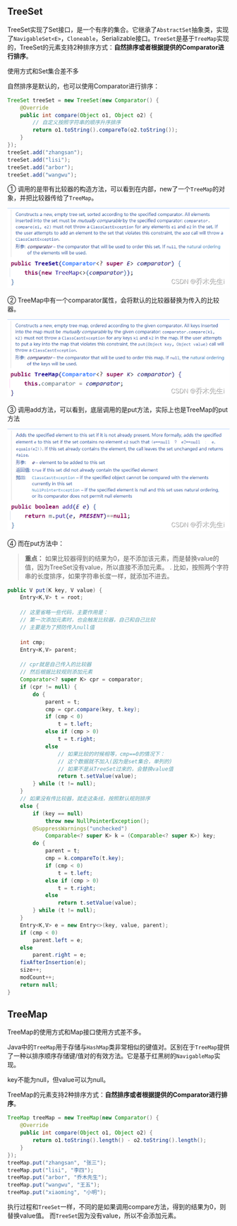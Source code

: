 
## TreeSet

TreeSet实现了Set接口，是一个有序的集合。它继承了`AbstractSet`抽象类，实现了`NavigableSet<E>`，`Cloneable`，Serializable接口。`TreeSet`是基于`TreeMap`实现的，TreeSet的元素支持2种排序方式：**自然排序或者根据提供的Comparator进行排序**。

使用方式和Set集合差不多

自然排序是默认的，也可以使用Comparator进行排序：

```java
TreeSet treeSet = new TreeSet(new Comparator() {
    @Override
    public int compare(Object o1, Object o2) {
        // 自定义按照字符串的顺序升序排序
        return o1.toString().compareTo(o2.toString());
    }
});
treeSet.add("zhangsan");
treeSet.add("lisi");
treeSet.add("arbor");
treeSet.add("wangwu");
```

① 调用的是带有比较器的构造方法，可以看到在内部，new了一个`TreeMap`的对象，并把比较器传给了`TreeMap`。

![](assets/JavaProperties/46fc022c1d763df79c041700735d541c_MD5.png)

② TreeMap中有一个comparator属性，会将默认的比较器替换为传入的比较器。

![](assets/JavaProperties/e9660c4e6b868d256584c1f9189488f0_MD5.png)

③ 调用add方法，可以看到，底层调用的是put方法，实际上也是TreeMap的put方法

![](assets/JavaProperties/e1612ee073dbca6bdfab0587892cb125_MD5.png)

④ 而在put方法中：

> **重点：** 如果比较器得到的结果为0，是不添加该元素，而是替换value的值，因为TreeSet没有value，所以直接不添加元素。
> .
> 比如，按照两个字符串的长度排序，如果字符串长度一样，就添加不进去。


```java
public V put(K key, V value) {
    Entry<K,V> t = root;
    
    // 这里省略一些代码，主要作用是：
    // 第一次添加元素时，也会触发比较器，自己和自己比较
    // 主要是为了预防传入null值
    
    int cmp;
    Entry<K,V> parent;
    
    // cpr就是自己传入的比较器
    // 然后根据比较规则添加元素
    Comparator<? super K> cpr = comparator;
    if (cpr != null) {
        do {
            parent = t;
            cmp = cpr.compare(key, t.key);
            if (cmp < 0)
                t = t.left;
            else if (cmp > 0)
                t = t.right;
            else
            	// 如果比较的时候相等，cmp==0的情况下：
            	// 这个数据就不加入(因为是set集合，单列的)
            	// 如果不是从TreeSet过来的，会替换value值
                return t.setValue(value);
        } while (t != null);
    }
    // 如果没有传比较器，就走这条线，按照默认规则排序
    else {
        if (key == null)
            throw new NullPointerException();
        @SuppressWarnings("unchecked")
            Comparable<? super K> k = (Comparable<? super K>) key;
        do {
            parent = t;
            cmp = k.compareTo(t.key);
            if (cmp < 0)
                t = t.left;
            else if (cmp > 0)
                t = t.right;
            else
                return t.setValue(value);
        } while (t != null);
    }
    Entry<K,V> e = new Entry<>(key, value, parent);
    if (cmp < 0)
        parent.left = e;
    else
        parent.right = e;
    fixAfterInsertion(e);
    size++;
    modCount++;
    return null;
}
```

## TreeMap

TreeMap的使用方式和Map接口使用方式差不多。

Java中的`TreeMap`用于存储与`HashMap`类非常相似的键值对。区别在于`TreeMap`提供了一种以排序顺序存储键/值对的有效方法。它是基于红黑树的`NavigableMap`实现。

key不能为null，但value可以为null。

TreeMap的元素支持2种排序方式：**自然排序或者根据提供的Comparator进行排序**。

```java
TreeMap treeMap = new TreeMap(new Comparator() {
    @Override
    public int compare(Object o1, Object o2) {
        return o1.toString().length() - o2.toString().length();
    }
});
treeMap.put("zhangsan", "张三");
treeMap.put("lisi", "李四");
treeMap.put("arbor", "乔木先生");
treeMap.put("wangwu", "王五");
treeMap.put("xiaoming", "小明");
```

执行过程和`TreeSet`一样，不同的是如果调用compare方法，得到的结果为0，则替换value值。
而`TreeSet`因为没有value，所以不会添加元素。